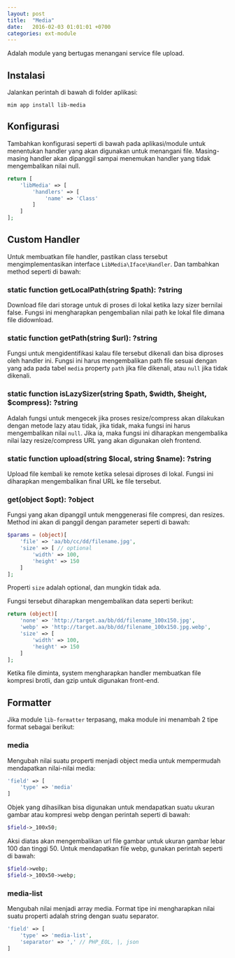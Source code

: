 ```yaml
---
layout: post
title:  "Media"
date:   2016-02-03 01:01:01 +0700
categories: ext-module
---
```


Adalah module yang bertugas menangani service file upload.

## Instalasi

Jalankan perintah di bawah di folder aplikasi:

```
mim app install lib-media
```

## Konfigurasi

Tambahkan konfigurasi seperti di bawah pada aplikasi/module untuk menentukan
handler yang akan digunakan untuk menangani file. Masing-masing handler akan
dipanggil sampai menemukan handler yang tidak mengembalikan nilai null.

```php
return [
    'libMedia' => [
        'handlers' => [
            'name' => 'Class'
        ]
    ]
];
```

## Custom Handler

Untuk membuatkan file handler, pastikan class tersebut mengimplementasikan
interface `LibMedia\Iface\Handler`. Dan tambahkan method seperti di bawah:

### static function getLocalPath(string $path): ?string

Download file dari storage untuk di proses di lokal ketika lazy sizer bernilai
false. Fungsi ini mengharapkan pengembalian nilai path ke lokal file dimana
file didownload.

### static function getPath(string $url): ?string

Fungsi untuk mengidentifikasi kalau file tersebut dikenali dan bisa diproses
oleh handler ini. Fungsi ini harus mengembalikan path file sesuai dengan yang
ada pada tabel `media` property `path` jika file dikenali, atau `null` jika
tidak dikenali.

### static function isLazySizer(string $path, $width, $height, $compress): ?string

Adalah fungsi untuk mengecek jika proses resize/compress akan dilakukan dengan
metode lazy atau tidak, jika tidak, maka fungsi ini harus mengembalikan nilai
`null`. Jika ia, maka fungsi ini diharapkan mengembalika nilai lazy
resize/compress URL yang akan digunakan oleh frontend.

### static function upload(string $local, string $name): ?string

Upload file kembali ke remote ketika selesai diproses di lokal. Fungsi ini
diharapkan mengembalikan final URL ke file tersebut.

### get(object $opt): ?object

Fungsi yang akan dipanggil untuk menggenerasi file compresi, dan resizes. Method
ini akan di panggil dengan parameter seperti di bawah:

```php
$params = (object)[
    'file' => 'aa/bb/cc/dd/filename.jpg',
    'size' => [ // optional
        'width' => 100,
        'height' => 150
    ]
];
```

Properti `size` adalah optional, dan mungkin tidak ada.

Fungsi tersebut diharapkan mengembalikan data seperti berikut:

```php
return (object)[
    'none' => 'http://target.aa/bb/dd/filename_100x150.jpg',
    'webp' => 'http://target.aa/bb/dd/filename_100x150.jpg.webp',
    'size' => [
        'width' => 100,
        'height' => 150
    ]
];
```

Ketika file diminta, system mengharapkan handler membuatkan file kompresi brotli,
dan gzip untuk digunakan front-end.

## Formatter

Jika module `lib-formatter` terpasang, maka module ini menambah 2 tipe format
sebagai berikut:

### media

Mengubah nilai suatu properti menjadi object media untuk mempermudah mendapatkan
nilai-nilai media:

```php
'field' => [
    'type' => 'media'
]
```

Objek yang dihasilkan bisa digunakan untuk mendapatkan suatu ukuran gambar atau
kompresi webp dengan perintah seperti di bawah:

```php
$field->_100x50;
```

Aksi diatas akan mengembalikan url file gambar untuk ukuran gambar lebar 100 dan
tinggi 50. Untuk mendapatkan file webp, gunakan perintah seperti di bawah:

```php
$field->webp;
$field->_100x50->webp;
```

### media-list

Mengubah nilai menjadi array media. Format tipe ini mengharapkan nilai suatu
properti adalah string dengan suatu separator.

```php
'field' => [
    'type' => 'media-list',
    'separator' => ',' // PHP_EOL, |, json
]
```
